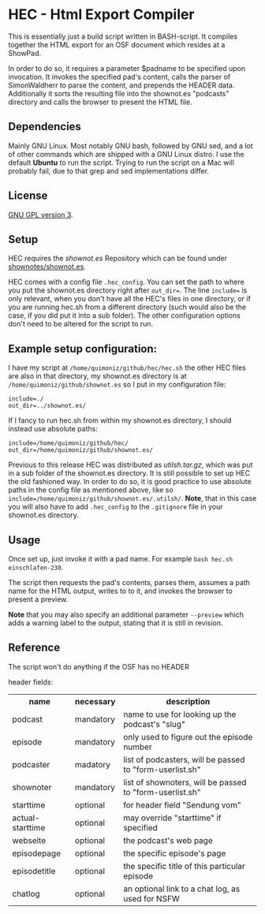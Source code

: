 HEC - Html Export Compiler
==========================

This is essentially just a build script written in BASH-script. It compiles together the HTML export for an OSF document which resides at a ShowPad.

In order to do so, it requires a parameter $padname to be specified upon invocation. It invokes the specified pad's content, calls the parser of SimonWaldherr to parse the content, and prepends the HEADER data. Additionally it sorts the resulting file into the shownot.es "podcasts" directory and calls the browser to present the HTML file.

Dependencies
------------
Mainly GNU Linux. Most notably GNU bash, followed by GNU sed, and a lot of other commands which are shipped with a GNU Linux distro. I use the default **Ubuntu** to run the script. Trying to run the script on a Mac will probably fail, due to that grep and sed implementations differ.

License
-------
[GNU GPL version 3](http://www.gnu.org/licenses/gpl-3.0.html).

Setup
-----
HEC requires the *shownot.es* Repository which can be found under [shownotes/shownot.es](https://github.com/shownotes/shownot.es).

HEC comes with a config file `.hec_config`. You can set the path to where you put the shownot.es directory right after `out_dir=`. The line `include=` is only relevant, when you don't have all the HEC's files in one directory, or if you are running hec.sh from a different directory (such would also be the case, if you did put it into a sub folder). The other configuration options don't need to be altered for the script to run.

Example setup configuration:
----------------------------
I have my script at `/home/quimoniz/github/hec/hec.sh` the other HEC files are also in that directory, my shownot.es directory is at `/home/quimoniz/github/shownot.es` so I put in my configuration file:
```
include=./
out_dir=../shownot.es/
```
If I fancy to run hec.sh from within my shownot.es directory, I should instead use absolute paths:
```
include=/home/quimoniz/github/hec/
out_dir=/home/quimoniz/github/shownot.es/
```
Previous to this release HEC was distributed as *utilsh.tar.gz*, which was put in a sub folder of the shownot.es directory. It is still possible to set up HEC the old fashioned way. In order to do so, it is good practice to use absolute paths in the config file as mentioned above, like so `include=/home/quimoniz/github/shownot.es/.utilsh/`. **Note**, that in this case you will also have to add `.hec_config` to the `.gitignore` file in your shownot.es directory.

Usage
-----
Once set up, just invoke it with a pad name.
For example `bash hec.sh einschlafen-230`.

The script then requests the pad's contents, parses them, assumes a path name for the HTML output, writes to to it, and invokes the browser to present a preview.

**Note** that you may also specify an additional parameter `--preview` which adds a warning label to the output, stating that it is still in revision.

Reference
---------
The script won't do anything if the OSF has no HEADER

header fields:
<table>
    <tr>
        <th>name</th><th>necessary</th><th>description</th>
    </tr>
    <tr>
        <td>podcast</td><td>mandatory</td><td>name to use for looking up the podcast's "slug"</td>
    </tr>
    <tr>
        <td>episode</td><td>mandatory</td><td>only used to figure out the episode number</td>
    </tr>
    <tr>
        <td>podcaster</td><td>madatory</td><td>list of podcasters, will be passed to "form-userlist.sh"</td>
    </tr>
    <tr>
        <td>shownoter</td><td>mandatory</td><td>list of shownoters, will be passed to "form-userlist.sh"</td>
    </tr>
    <tr>
        <td>starttime</td><td>optional</td><td>for header field "Sendung vom"</td>
    </tr>
    <tr>
        <td>actual-starttime</td><td>optional</td><td>may override "starttime" if specified</td>
    </tr>
    <tr>
        <td>webseite</td><td>optional</td><td>the podcast's web page</td>
    </tr>
    <tr>
        <td>episodepage</td><td>optional</td><td>the specific episode's page</td>
    </tr>
    <tr>
        <td>episodetitle</td><td>optional</td><td>the specific title of this particular episode</td>
    </tr>
    <tr>
        <td>chatlog</td><td>optional</td><td>an optional link to a chat log, as used for NSFW</td>
    </tr>
</table>
